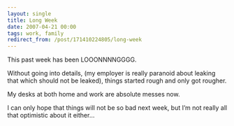```yaml
---
layout: single
title: Long Week
date: 2007-04-21 00:00
tags: work, family
redirect_from: /post/171410224805/long-week
---
```

This past week has been LOOONNNNGGGG.

Without going into details, (my employer is really paranoid about leaking that which should not be leaked), things started rough and only got rougher.

My desks at both home and work are absolute messes now.

I can only hope that things will not be so bad next week, but I&rsquo;m not really all that optimistic about it either&hellip;
